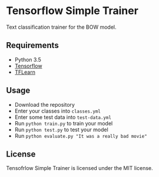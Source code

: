 # Tensorflow Simple Trainer
Text classification trainer for the BOW model.

## Requirements
* Python 3.5
* [Tensorflow](https://www.tensorflow.org/install/)
* [TFLearn](https://github.com/tflearn/tflearn)

## Usage
* Download the repository
* Enter your classes into `classes.yml`
* Enter some test data into `test-data.yml`
* Run `python train.py` to train your model
* Run `python test.py` to test your model
* Run `python evaluate.py "It was a really bad movie"`

## License
Tensofrlow Simple Trainer is licensed under the MIT license.
